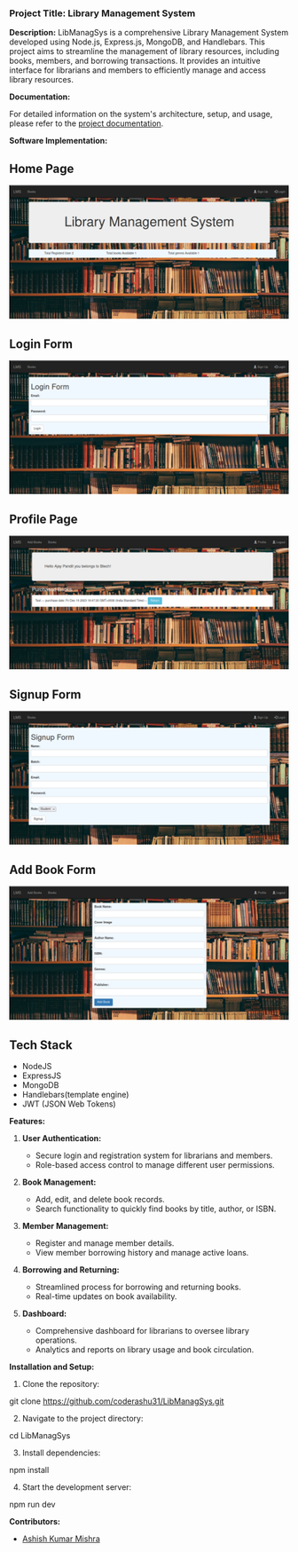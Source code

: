 ### Project Title: Library Management System

**Description:**
LibManagSys is a comprehensive Library Management System developed using Node.js, Express.js, MongoDB, and Handlebars. This project aims to streamline the management of library resources, including books, members, and borrowing transactions. It provides an intuitive interface for librarians and members to efficiently manage and access library resources.

**Documentation:**

For detailed information on the system's architecture, setup, and usage, please refer to the [project documentation](https://drive.google.com/file/d/1_08MB0RfzzXUSgYCyO2c5KEPx3DnC3wA/view?usp=sharing).

**Software Implementation:**
## Home Page
![alt text](public/images/Screenshot%20from%202023-12-15%2018-46-35.png)

## Login Form
![alt text](public/images/Screenshot%20from%202023-12-15%2018-46-48.png)

## Profile Page
![alt text](public/images/Screenshot%20from%202023-12-15%2018-47-29.png)

## Signup Form
![alt text](public/images/Screenshot%20from%202023-12-15%2018-46-54.png)

## Add Book Form
![alt text](public/images/Screenshot%20from%202023-12-15%2018-47-08.png)

## Tech Stack
- NodeJS
- ExpressJS
- MongoDB
- Handlebars(template engine)
- JWT (JSON Web Tokens)


**Features:**

1. **User Authentication:**
   - Secure login and registration system for librarians and members.
   - Role-based access control to manage different user permissions.

2. **Book Management:**
   - Add, edit, and delete book records.
   - Search functionality to quickly find books by title, author, or ISBN.

3. **Member Management:**
   - Register and manage member details.
   - View member borrowing history and manage active loans.

4. **Borrowing and Returning:**
   - Streamlined process for borrowing and returning books.
   - Real-time updates on book availability.

5. **Dashboard:**
   - Comprehensive dashboard for librarians to oversee library operations.
   - Analytics and reports on library usage and book circulation.


**Installation and Setup:**

1. Clone the repository:
   
git clone https://github.com/coderashu31/LibManagSys.git


2. Navigate to the project directory:
   
cd LibManagSys


3. Install dependencies:
   
npm install


4. Start the development server:
   
npm run dev



**Contributors:**

- [Ashish Kumar Mishra](https://github.com/coderashu31)
